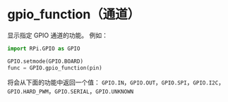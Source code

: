# gpio_function（通道）

显示指定 GPIO 通道的功能。
例如：

```python
import RPi.GPIO as GPIO

GPIO.setmode(GPIO.BOARD)
func = GPIO.gpio_function(pin)
```

将会从下面的功能中返回一个值：
`GPIO.IN`，`GPIO.OUT`，`GPIO.SPI`，`GPIO.I2C`，`GPIO.HARD_PWM`，`GPIO.SERIAL`，`GPIO.UNKNOWN`